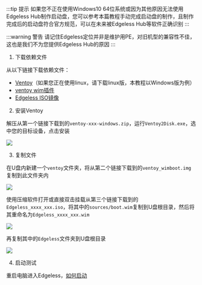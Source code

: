 :::tip 提示
如果您不正在使用Windows10 64位系统或因为其他原因无法使用Edgeless Hub制作启动盘，您可以参考本篇教程手动完成启动盘的制作，且制作完成后的启动盘符合官方规范，可以在未来被Edgeless Hub等软件正确识别
:::

:::warning 警告
请记住Edgeless定位并非是维护用PE，对旧机型的兼容性不佳，这也是我们不为您提供Edgeless Hub的原因
:::

1. 下载依赖文件

从以下链接下载依赖文件：

* [Ventoy](https://www.ventoy.net/cn/download.html)（如果您正在使用linux，请下载linux版，本教程以Windows版为例）
* [ventoy wim插件](https://www.ventoy.net/cn/plugin_wimboot.html)
* [Edgeless ISO镜像](https://pineapple.edgeless.top/api/v2/info/iso_addr)

2. 安装Ventoy

解压从第一个链接下载到的`ventoy-xxx-windows.zip`，运行`Ventoy2Disk.exe`，选中您的目标设备，点击安装

![](https://pineapple.edgeless.top/picbed/wiki/img/145759.jpg)

3. 复制文件

在U盘内新建一个`ventoy`文件夹，将从第二个链接下载到的`ventoy_wimboot.img`复制到此文件夹内

![](https://pineapple.edgeless.top/picbed/wiki/img/152202.jpg)

使用压缩软件打开或直接双击挂载从第三个链接下载到的`Edgeless_xxxx_xxx.iso`，将其中的`sources/boot.wim`复制到U盘根目录，然后将其重命名为`Edgeless_xxxx_xxx.wim`

![](https://pineapple.edgeless.top/picbed/wiki/img/152504.jpg)

再复制其中的`Edgeless`文件夹到U盘根目录

![](https://pineapple.edgeless.top/picbed/wiki/img/152608.jpg)

4. 启动测试

重启电脑进入Edgeless，[如何启动](https://home.edgeless.top/guide/)